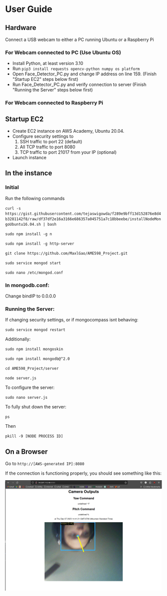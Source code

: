 # User Guide

## Hardware
Connect a USB webcam to either a PC running Ubuntu or a Raspberry Pi

### For Webcam connected to PC (Use Ubuntu OS)
- Install Python, at least version 3.10
- Run `pip3 install requests opencv-python numpy os platform`
- Open Face_Detector_PC.py and change IP address on line 159. (Finish "Startup EC2" steps below first)
- Run Face_Detector_PC.py and verify connection to server (Finish "Running the Server" steps below first)

### For Webcam connected to Raspberry Pi


## Startup EC2

- Create EC2 instance on AWS Academy, Ubuntu 20.04.
- Configure security settings to 
    1. SSH traffic to port 22 (default)
    2. All TCP traffic to port 8080
    3. TCP traffic to port 21017 from your IP (optional)
- Launch instance

## In the instance
### Initial
Run the following commands

`curl -s https://gist.githubusercontent.com/tejaswigowda/f289e9bff13d152876e8d4b3281142f8/raw/df37df2e16a3166e686357a045751a7c18bbeebe/installNodeMongoUbuntu16.04.sh | bash`

`sudo npm install -g n`

`sudo npm install -g http-server`

`git clone https://github.com/MaxlGao/AME598_Project.git`

`sudo service mongod start`

`sudo nano /etc/mongod.conf`

### In mongodb.conf:

Change bindIP to 0.0.0.0

### Running the Server:

If changing security settings, or if mongocompass isnt behaving: 

`sudo service mongod restart` 

Additionally:

`sudo npm install mongoskin`

`sudo npm install mongodb@^2.0`

`cd AME598_Project/server`

`node server.js`

To configure the server: 

`sudo nano server.js`

To fully shut down the server:

`ps`

Then

`pkill -9 [NODE PROCESS ID]`

## On a Browser

Go to `http://[AWS-generated IP]:8080`

If the connection is functioning properly, you should see something like this:

![First Test Results](screenshot_1.png "First Test Results")
